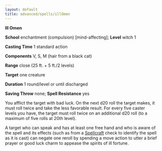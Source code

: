 ```yaml
---
layout: default
title: advanced/spells/illOmen
---
```

 **Ill Omen**

**School** enchantment (compulsion) [mind-affecting]; **Level** witch 1

**Casting Time** 1 standard action

**Components** V, S, M (hair from a black cat)

**Range** close (25 ft. + 5 ft./2 levels)

**Target** one creature

**Duration** 1 round/level or until discharged

**Saving Throw** none; **Spell Resistance** yes

You afflict the target with bad luck. On the next d20 roll the target makes, it must roll twice and take the less favorable result. For every five caster levels you have, the target must roll twice on an additional d20 roll (to a maximum of five rolls at 20th level).

A target who can speak and has at least one free hand and who is aware of the spell and its effects (such as from a [Spellcraft](../../skills/spellcraft#_spellcraft) check to identify the spell as it is cast) can negate one reroll by spending a move action to utter a brief prayer or good luck charm to appease the spirits of ill fortune.

